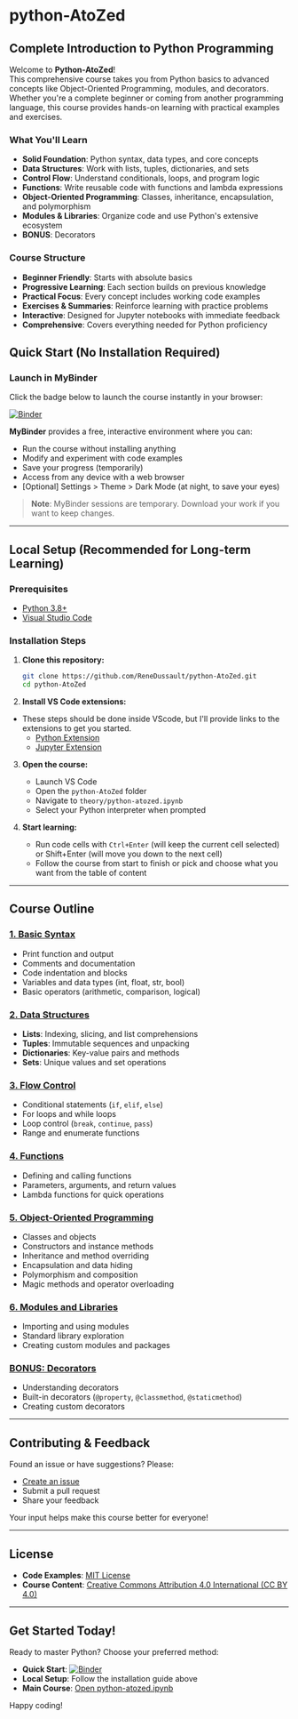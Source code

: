# python-AtoZed

## Complete Introduction to Python Programming

Welcome to **Python-AtoZed**!  
This comprehensive course takes you from Python basics to advanced concepts like Object-Oriented Programming, modules, and decorators.  
Whether you're a complete beginner or coming from another programming language, this course provides hands-on learning with practical examples and exercises.

### What You'll Learn
- **Solid Foundation**: Python syntax, data types, and core concepts
- **Data Structures**: Work with lists, tuples, dictionaries, and sets
- **Control Flow**: Understand conditionals, loops, and program logic
- **Functions**: Write reusable code with functions and lambda expressions
- **Object-Oriented Programming**: Classes, inheritance, encapsulation, and polymorphism
- **Modules & Libraries**: Organize code and use Python's extensive ecosystem
- **BONUS**: Decorators

### Course Structure
- **Beginner Friendly**: Starts with absolute basics
- **Progressive Learning**: Each section builds on previous knowledge
- **Practical Focus**: Every concept includes working code examples
- **Exercises & Summaries**: Reinforce learning with practice problems
- **Interactive**: Designed for Jupyter notebooks with immediate feedback
- **Comprehensive**: Covers everything needed for Python proficiency

## Quick Start (No Installation Required)

### Launch in MyBinder
Click the badge below to launch the course instantly in your browser:

[![Binder](https://mybinder.org/badge_logo.svg)](https://mybinder.org/v2/gh/ReneDussault/Python-AtoZed/HEAD)

**MyBinder** provides a free, interactive environment where you can:
- Run the course without installing anything
- Modify and experiment with code examples
- Save your progress (temporarily)
- Access from any device with a web browser
- [Optional] Settings > Theme > Dark Mode (at night, to save your eyes)

> **Note**: MyBinder sessions are temporary. Download your work if you want to keep changes.

---

## Local Setup (Recommended for Long-term Learning)

### Prerequisites
- [Python 3.8+](https://www.python.org/downloads/)
- [Visual Studio Code](https://code.visualstudio.com/)

### Installation Steps
1. **Clone this repository:**
   ```bash
   git clone https://github.com/ReneDussault/python-AtoZed.git
   cd python-AtoZed
   ```

2. **Install VS Code extensions:**
- These steps should be done inside VScode, but I'll provide links to the extensions to get you started.
   - [Python Extension](https://marketplace.visualstudio.com/items?itemName=ms-python.python)
   - [Jupyter Extension](https://marketplace.visualstudio.com/items?itemName=ms-toolsai.jupyter)

3. **Open the course:**
   - Launch VS Code
   - Open the `python-AtoZed` folder
   - Navigate to `theory/python-atozed.ipynb`
   - Select your Python interpreter when prompted

4. **Start learning:**
   - Run code cells with `Ctrl+Enter` (will keep the current cell selected) 
   or Shift+Enter (will move you down to the next cell)
   - Follow the course from start to finish or pick and choose what you want from the table of content

---

## Course Outline

### [1. Basic Syntax](theory/python-atozed.ipynb#1.-Basic-Syntax)
- Print function and output
- Comments and documentation
- Code indentation and blocks
- Variables and data types (int, float, str, bool)
- Basic operators (arithmetic, comparison, logical)

### [2. Data Structures](theory/python-atozed.ipynb#2.-Data-Structures)
- **Lists**: Indexing, slicing, and list comprehensions
- **Tuples**: Immutable sequences and unpacking
- **Dictionaries**: Key-value pairs and methods
- **Sets**: Unique values and set operations

### [3. Flow Control](theory/python-atozed.ipynb#3.-Flow-Control)
- Conditional statements (`if`, `elif`, `else`)
- For loops and while loops
- Loop control (`break`, `continue`, `pass`)
- Range and enumerate functions

### [4. Functions](theory/python-atozed.ipynb#4.-Functions)
- Defining and calling functions
- Parameters, arguments, and return values
- Lambda functions for quick operations

### [5. Object-Oriented Programming](theory/python-atozed.ipynb#5.-Introduction-to-OOP)
- Classes and objects
- Constructors and instance methods
- Inheritance and method overriding
- Encapsulation and data hiding
- Polymorphism and composition
- Magic methods and operator overloading

### [6. Modules and Libraries](theory/python-atozed.ipynb#6.-Modules-and-Libraries)
- Importing and using modules
- Standard library exploration
- Creating custom modules and packages

### [BONUS: Decorators](theory/python-atozed.ipynb#BONUS:-Decorators)
- Understanding decorators
- Built-in decorators (`@property`, `@classmethod`, `@staticmethod`)
- Creating custom decorators

---

## Contributing & Feedback

Found an issue or have suggestions? Please:
- [Create an issue](https://github.com/YourUsername/python-AtoZed/issues)
- Submit a pull request
- Share your feedback

Your input helps make this course better for everyone!

---

## License

- **Code Examples**: [MIT License](./LICENSE.txt)
- **Course Content**: [Creative Commons Attribution 4.0 International (CC BY 4.0)](./LICENSE_CC_BY.txt)

---

## Get Started Today!

Ready to master Python? Choose your preferred method:

- **Quick Start**: [![Binder](https://mybinder.org/badge_logo.svg)](https://mybinder.org/v2/gh/ReneDussault/Python-AtoZed/HEAD)
- **Local Setup**: Follow the installation guide above
- **Main Course**: [Open python-atozed.ipynb](theory/python-atozed.ipynb)

Happy coding!